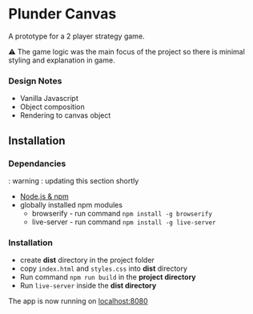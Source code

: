 # Plunder Canvas

A prototype for a 2 player strategy game.

:warning: The game logic was the main focus of the project so there is minimal styling and explanation in game.

### Design Notes
  - Vanilla Javascript
  - Object composition
  - Rendering to canvas object

## Installation

### Dependancies
: warning : updating this section shortly
- [Node.js & npm](https://nodejs.org/en/) 
- globally installed npm modules
  - browserify - run command `npm install -g browserify`
  - live-server - run command `npm install -g live-server`


### Installation
- create **dist** directory in the project folder
- copy `index.html` and `styles.css` into **dist** directory
- Run command `npm run build` in the **project directory**
- Run `live-server` inside the **dist directory**

The app is now running on [localhost:8080](http://localhost:8080)

